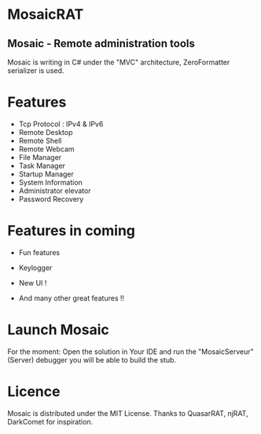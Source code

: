# MosaicRAT

## Mosaic - Remote administration tools

Mosaic is writing in C# under the "MVC" architecture, ZeroFormatter serializer is used.

# Features

* Tcp Protocol : IPv4 & IPv6
* Remote Desktop
* Remote Shell
* Remote Webcam
* File Manager
* Task Manager
* Startup Manager
* System Information
* Administrator elevator
* Password Recovery

# Features in coming

* Fun features
* Keylogger

* New UI !
* And many other great features !!

# Launch Mosaic

For the moment: Open the solution in Your IDE and run the "MosaicServeur"(Server) debugger you will be able to build the stub.

# Licence

Mosaic is distributed under the MIT License. Thanks to QuasarRAT, njRAT, DarkComet for inspiration.
